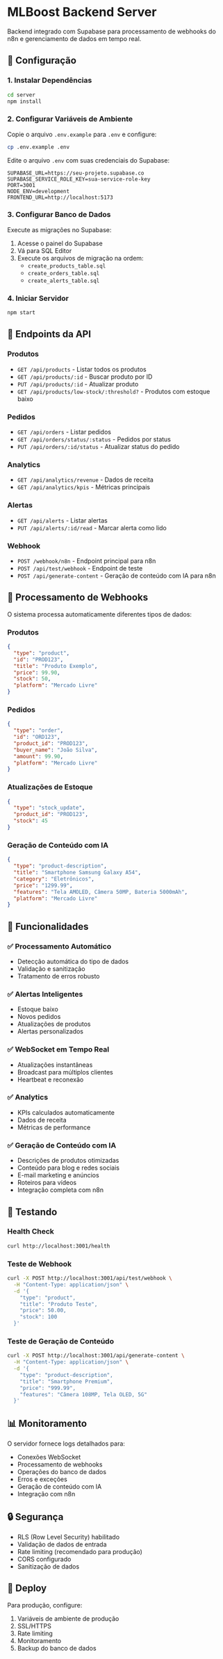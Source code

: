 # MLBoost Backend Server

Backend integrado com Supabase para processamento de webhooks do n8n e gerenciamento de dados em tempo real.

## 🚀 Configuração

### 1. Instalar Dependências
```bash
cd server
npm install
```

### 2. Configurar Variáveis de Ambiente
Copie o arquivo `.env.example` para `.env` e configure:

```bash
cp .env.example .env
```

Edite o arquivo `.env` com suas credenciais do Supabase:
```env
SUPABASE_URL=https://seu-projeto.supabase.co
SUPABASE_SERVICE_ROLE_KEY=sua-service-role-key
PORT=3001
NODE_ENV=development
FRONTEND_URL=http://localhost:5173
```

### 3. Configurar Banco de Dados
Execute as migrações no Supabase:
1. Acesse o painel do Supabase
2. Vá para SQL Editor
3. Execute os arquivos de migração na ordem:
   - `create_products_table.sql`
   - `create_orders_table.sql`
   - `create_alerts_table.sql`

### 4. Iniciar Servidor
```bash
npm start
```

## 📡 Endpoints da API

### Produtos
- `GET /api/products` - Listar todos os produtos
- `GET /api/products/:id` - Buscar produto por ID
- `PUT /api/products/:id` - Atualizar produto
- `GET /api/products/low-stock/:threshold?` - Produtos com estoque baixo

### Pedidos
- `GET /api/orders` - Listar pedidos
- `GET /api/orders/status/:status` - Pedidos por status
- `PUT /api/orders/:id/status` - Atualizar status do pedido

### Analytics
- `GET /api/analytics/revenue` - Dados de receita
- `GET /api/analytics/kpis` - Métricas principais

### Alertas
- `GET /api/alerts` - Listar alertas
- `PUT /api/alerts/:id/read` - Marcar alerta como lido

### Webhook
- `POST /webhook/n8n` - Endpoint principal para n8n
- `POST /api/test/webhook` - Endpoint de teste
- `POST /api/generate-content` - Geração de conteúdo com IA para n8n

## 🔄 Processamento de Webhooks

O sistema processa automaticamente diferentes tipos de dados:

### Produtos
```json
{
  "type": "product",
  "id": "PROD123",
  "title": "Produto Exemplo",
  "price": 99.90,
  "stock": 50,
  "platform": "Mercado Livre"
}
```

### Pedidos
```json
{
  "type": "order",
  "id": "ORD123",
  "product_id": "PROD123",
  "buyer_name": "João Silva",
  "amount": 99.90,
  "platform": "Mercado Livre"
}
```

### Atualizações de Estoque
```json
{
  "type": "stock_update",
  "product_id": "PROD123",
  "stock": 45
}
```

### Geração de Conteúdo com IA
```json
{
  "type": "product-description",
  "title": "Smartphone Samsung Galaxy A54",
  "category": "Eletrônicos",
  "price": "1299.99",
  "features": "Tela AMOLED, Câmera 50MP, Bateria 5000mAh",
  "platform": "Mercado Livre"
}
```

## 🔧 Funcionalidades

### ✅ Processamento Automático
- Detecção automática do tipo de dados
- Validação e sanitização
- Tratamento de erros robusto

### ✅ Alertas Inteligentes
- Estoque baixo
- Novos pedidos
- Atualizações de produtos
- Alertas personalizados

### ✅ WebSocket em Tempo Real
- Atualizações instantâneas
- Broadcast para múltiplos clientes
- Heartbeat e reconexão

### ✅ Analytics
- KPIs calculados automaticamente
- Dados de receita
- Métricas de performance

### ✅ Geração de Conteúdo com IA
- Descrições de produtos otimizadas
- Conteúdo para blog e redes sociais
- E-mail marketing e anúncios
- Roteiros para vídeos
- Integração completa com n8n

## 🧪 Testando

### Health Check
```bash
curl http://localhost:3001/health
```

### Teste de Webhook
```bash
curl -X POST http://localhost:3001/api/test/webhook \
  -H "Content-Type: application/json" \
  -d '{
    "type": "product",
    "title": "Produto Teste",
    "price": 50.00,
    "stock": 100
  }'
```

### Teste de Geração de Conteúdo
```bash
curl -X POST http://localhost:3001/api/generate-content \
  -H "Content-Type: application/json" \
  -d '{
    "type": "product-description",
    "title": "Smartphone Premium",
    "price": "999.99",
    "features": "Câmera 108MP, Tela OLED, 5G"
  }'
```

## 📊 Monitoramento

O servidor fornece logs detalhados para:
- Conexões WebSocket
- Processamento de webhooks
- Operações do banco de dados
- Erros e exceções
- Geração de conteúdo com IA
- Integração com n8n

## 🔒 Segurança

- RLS (Row Level Security) habilitado
- Validação de dados de entrada
- Rate limiting (recomendado para produção)
- CORS configurado
- Sanitização de dados

## 🚀 Deploy

Para produção, configure:
1. Variáveis de ambiente de produção
2. SSL/HTTPS
3. Rate limiting
4. Monitoramento
5. Backup do banco de dados